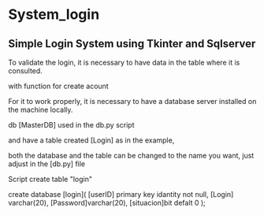# System_login

## Simple Login System using Tkinter and Sqlserver

To validate the login, it is necessary to have data in the table where it is consulted.

with function for create acount


For it to work properly, it is necessary to have a database server installed on the machine locally.

db [MasterDB] used in the db.py script

and have a table created [Login] as in the example,

both the database and the table can be changed to the name you want, just adjust in the [db.py] file





Script create table "login"

create database [login](
    [userID] primary key idantity not null,
    [Login] varchar(20),
    [Password]varchar(20),
    [situacion]bit defalt 0
);
